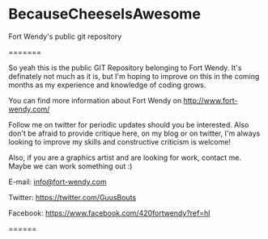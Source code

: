 # BecauseCheeseIsAwesome
Fort Wendy's public git repository

=======

So yeah this is the public GIT Repository belonging to Fort Wendy. 
It's definately not much as it is, but I'm hoping to improve on this 
in the coming months as my experience and knowledge of coding grows.

You can find more information about Fort Wendy on http://www.fort-wendy.com/

Follow me on twitter for periodic updates should you be interested.
Also don't be afraid to provide critique here, on my blog or on twitter,
I'm always looking to improve my skills and constructive criticism is welcome!

Also, if you are a graphics artist and are looking for work, contact me.
Maybe we can work something out :)

E-mail: info@fort-wendy.com

Twitter: https://twitter.com/GuusBouts

Facebook: https://www.facebook.com/420fortwendy?ref=hl


======

